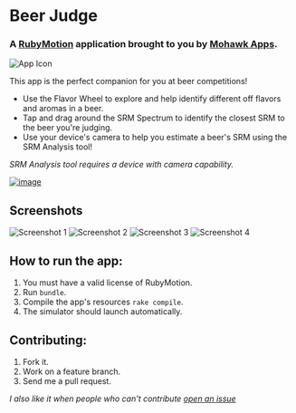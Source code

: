 # Beer Judge
### A [RubyMotion](http://www.rubymotion.com/) application brought to you by [Mohawk Apps](http://www.mohawkapps.com/).

![App Icon](https://raw.github.com/MohawkApps/BeerJudge/master/resources/Icon@2x.png)

This app is the perfect companion for you at beer competitions! 

* Use the Flavor Wheel to explore and help identify different off flavors and aromas in a beer.
* Tap and drag around the SRM Spectrum to identify the closest SRM to the beer you're judging. 
* Use your device's camera to help you estimate a beer's SRM using the SRM Analysis tool! 

*SRM Analysis tool requires a device with camera capability.*

[![image](http://ax.phobos.apple.com.edgesuite.net/images/web/linkmaker/badge_appstore-lrg.gif)](https://itunes.apple.com/us/app/beer-judge/id666120064?mt=8&uo=4&at=10l4yY)

## Screenshots

![Screenshot 1](https://raw.github.com/MohawkApps/BeerJudge/master/marketing/screenshots/1.0.0/small/1.png)&nbsp;![Screenshot 2](https://raw.github.com/MohawkApps/BeerJudge/master/marketing/screenshots/1.0.0/small/2.png)&nbsp;![Screenshot 3](https://raw.github.com/MohawkApps/BeerJudge/master/marketing/screenshots/1.0.0/small/3.png)&nbsp;![Screenshot 4](https://raw.github.com/MohawkApps/BeerJudge/master/marketing/screenshots/1.0.0/small/4.png)

## How to run the app:

1. You must have a valid license of RubyMotion.
2. Run `bundle`.
3. Compile the app's resources `rake compile`.
4. The simulator should launch automatically.

## Contributing:

1. Fork it.
2. Work on a feature branch.
3. Send me a pull request.

*I also like it when people who can't contribute [open an issue](https://github.com/markrickert/BeerJudge/issues)*
